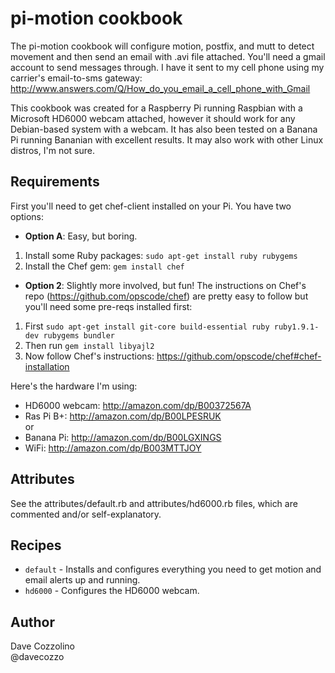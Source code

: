 pi-motion cookbook
==================
The pi-motion cookbook will configure motion, postfix, and mutt to detect movement and then send an email with .avi file attached. You'll need a gmail account to send messages through. I have it sent to my cell phone using my carrier's email-to-sms gateway: http://www.answers.com/Q/How_do_you_email_a_cell_phone_with_Gmail

This cookbook was created for a Raspberry Pi running Raspbian with a Microsoft HD6000 webcam attached, however it should work for any Debian-based system with a webcam. It has also been tested on a Banana Pi running Bananian with excellent results. It may also work with other Linux distros, I'm not sure.


Requirements
------------
First you'll need to get chef-client installed on your Pi. You have two options:

* **Option A**: Easy, but boring.
1. Install some Ruby packages: `sudo apt-get install ruby rubygems`
2. Install the Chef gem: `gem install chef`

* **Option 2**: Slightly more involved, but fun! The instructions on Chef's repo (https://github.com/opscode/chef) are pretty easy to follow but you'll need some pre-reqs installed first:
1. First `sudo apt-get install git-core build-essential ruby ruby1.9.1-dev rubygems bundler`
2. Then run `gem install libyajl2`
3. Now follow Chef's instructions: https://github.com/opscode/chef#chef-installation

Here's the hardware I'm using:

* HD6000 webcam: http://amazon.com/dp/B00372567A
* Ras Pi B+: http://amazon.com/dp/B00LPESRUK  
or
* Banana Pi: http://amazon.com/dp/B00LGXINGS
* WiFi: http://amazon.com/dp/B003MTTJOY


Attributes
----------
See the attributes/default.rb and attributes/hd6000.rb files, which are commented and/or self-explanatory.


Recipes
-------
* `default` - Installs and configures everything you need to get motion and email alerts up and running.
* `hd6000` - Configures the HD6000 webcam.


Author
------
Dave Cozzolino  
@davecozzo
